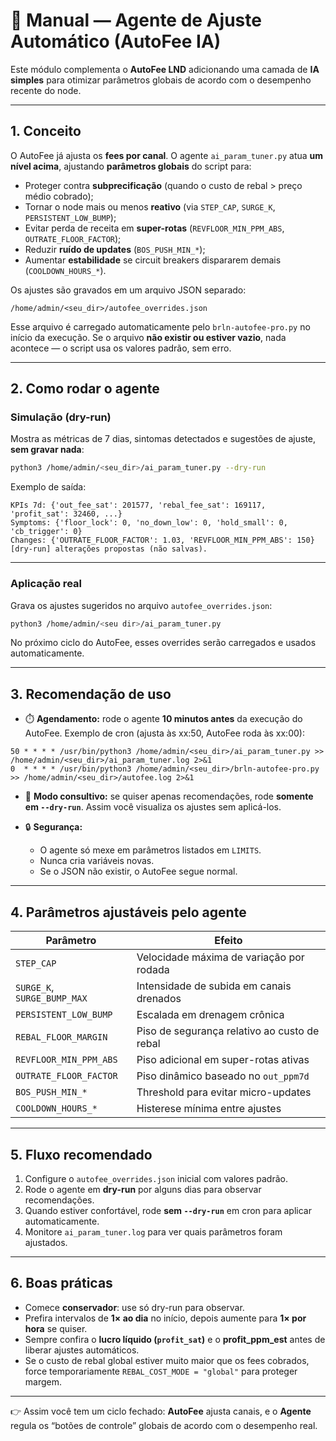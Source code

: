# 📘 Manual — Agente de Ajuste Automático (AutoFee IA)

Este módulo complementa o **AutoFee LND** adicionando uma camada de **IA simples** para otimizar parâmetros globais de acordo com o desempenho recente do node.

---

## 1. Conceito

O AutoFee já ajusta os **fees por canal**.
O agente `ai_param_tuner.py` atua **um nível acima**, ajustando **parâmetros globais** do script para:

* Proteger contra **subprecificação** (quando o custo de rebal > preço médio cobrado);
* Tornar o node mais ou menos **reativo** (via `STEP_CAP`, `SURGE_K`, `PERSISTENT_LOW_BUMP`);
* Evitar perda de receita em **super-rotas** (`REVFLOOR_MIN_PPM_ABS`, `OUTRATE_FLOOR_FACTOR`);
* Reduzir **ruído de updates** (`BOS_PUSH_MIN_*`);
* Aumentar **estabilidade** se circuit breakers dispararem demais (`COOLDOWN_HOURS_*`).

Os ajustes são gravados em um arquivo JSON separado:

```
/home/admin/<seu_dir>/autofee_overrides.json
```

Esse arquivo é carregado automaticamente pelo `brln-autofee-pro.py` no início da execução.
Se o arquivo **não existir ou estiver vazio**, nada acontece — o script usa os valores padrão, sem erro.

---

## 2. Como rodar o agente

### Simulação (dry-run)

Mostra as métricas de 7 dias, sintomas detectados e sugestões de ajuste, **sem gravar nada**:

```bash
python3 /home/admin/<seu_dir>/ai_param_tuner.py --dry-run
```

Exemplo de saída:

```
KPIs 7d: {'out_fee_sat': 201577, 'rebal_fee_sat': 169117, 'profit_sat': 32460, ...}
Symptoms: {'floor_lock': 0, 'no_down_low': 0, 'hold_small': 0, 'cb_trigger': 0}
Changes: {'OUTRATE_FLOOR_FACTOR': 1.03, 'REVFLOOR_MIN_PPM_ABS': 150}
[dry-run] alterações propostas (não salvas).
```

---

### Aplicação real

Grava os ajustes sugeridos no arquivo `autofee_overrides.json`:

```bash
python3 /home/admin/<seu dir>/ai_param_tuner.py
```

No próximo ciclo do AutoFee, esses overrides serão carregados e usados automaticamente.

---

## 3. Recomendação de uso

* ⏱️ **Agendamento:** rode o agente **10 minutos antes** da execução do AutoFee.
  Exemplo de cron (ajusta às xx:50, AutoFee roda às xx:00):

```cron
50 * * * * /usr/bin/python3 /home/admin/<seu_dir>/ai_param_tuner.py >> /home/admin/<seu_dir>/ai_param_tuner.log 2>&1
0  * * * * /usr/bin/python3 /home/admin/<seu_dir>/brln-autofee-pro.py >> /home/admin/<seu_dir>/autofee.log 2>&1
```

* 👀 **Modo consultivo:** se quiser apenas recomendações, rode **somente em `--dry-run`**. Assim você visualiza os ajustes sem aplicá-los.

* 🔒 **Segurança:**

  * O agente só mexe em parâmetros listados em `LIMITS`.
  * Nunca cria variáveis novas.
  * Se o JSON não existir, o AutoFee segue normal.

---

## 4. Parâmetros ajustáveis pelo agente

| Parâmetro                   | Efeito                                       |
| --------------------------- | -------------------------------------------- |
| `STEP_CAP`                  | Velocidade máxima de variação por rodada     |
| `SURGE_K`, `SURGE_BUMP_MAX` | Intensidade de subida em canais drenados     |
| `PERSISTENT_LOW_BUMP`       | Escalada em drenagem crônica                 |
| `REBAL_FLOOR_MARGIN`        | Piso de segurança relativo ao custo de rebal |
| `REVFLOOR_MIN_PPM_ABS`      | Piso adicional em super-rotas ativas         |
| `OUTRATE_FLOOR_FACTOR`      | Piso dinâmico baseado no `out_ppm7d`         |
| `BOS_PUSH_MIN_*`            | Threshold para evitar micro-updates          |
| `COOLDOWN_HOURS_*`          | Histerese mínima entre ajustes               |

---

## 5. Fluxo recomendado

1. Configure o `autofee_overrides.json` inicial com valores padrão.
2. Rode o agente em **dry-run** por alguns dias para observar recomendações.
3. Quando estiver confortável, rode **sem `--dry-run`** em cron para aplicar automaticamente.
4. Monitore `ai_param_tuner.log` para ver quais parâmetros foram ajustados.

---

## 6. Boas práticas

* Comece **conservador**: use só dry-run para observar.
* Prefira intervalos de **1× ao dia** no início, depois aumente para **1× por hora** se quiser.
* Sempre confira o **lucro líquido (`profit_sat`)** e o **profit_ppm_est** antes de liberar ajustes automáticos.
* Se o custo de rebal global estiver muito maior que os fees cobrados, force temporariamente `REBAL_COST_MODE = "global"` para proteger margem.

---

👉 Assim você tem um ciclo fechado: **AutoFee** ajusta canais, e o **Agente** regula os “botões de controle” globais de acordo com o desempenho real.

